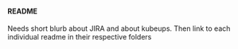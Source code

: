 #### README

Needs short blurb about JIRA and about kubeups. Then link to each individual readme in their respective folders